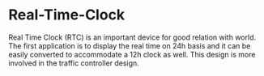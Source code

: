 # Real-Time-Clock
Real Time Clock (RTC) is an important device for good relation with world. The first  application is to display the real time on 24h basis and it can be easily converted to accommodate  a 12h clock as well.
This design is more involved in the traffic controller design.
